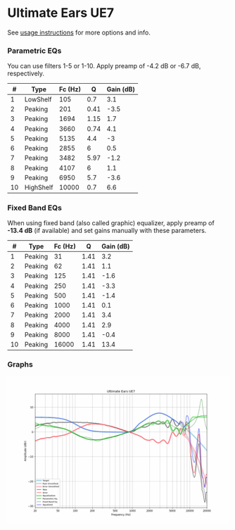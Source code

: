 # Ultimate Ears UE7
See [usage instructions](https://github.com/jaakkopasanen/AutoEq#usage) for more options and info.

### Parametric EQs
You can use filters 1-5 or 1-10. Apply preamp of -4.2 dB or -6.7 dB, respectively.

|   # | Type      |   Fc (Hz) |    Q |   Gain (dB) |
|-----|-----------|-----------|------|-------------|
|   1 | LowShelf  |       105 | 0.7  |         3.1 |
|   2 | Peaking   |       201 | 0.41 |        -3.5 |
|   3 | Peaking   |      1694 | 1.15 |         1.7 |
|   4 | Peaking   |      3660 | 0.74 |         4.1 |
|   5 | Peaking   |      5135 | 4.4  |        -3   |
|   6 | Peaking   |      2855 | 6    |         0.5 |
|   7 | Peaking   |      3482 | 5.97 |        -1.2 |
|   8 | Peaking   |      4107 | 6    |         1.1 |
|   9 | Peaking   |      6950 | 5.7  |        -3.6 |
|  10 | HighShelf |     10000 | 0.7  |         6.6 |

### Fixed Band EQs
When using fixed band (also called graphic) equalizer, apply preamp of **-13.4 dB** (if available) and set gains manually with these parameters.

|   # | Type    |   Fc (Hz) |    Q |   Gain (dB) |
|-----|---------|-----------|------|-------------|
|   1 | Peaking |        31 | 1.41 |         3.2 |
|   2 | Peaking |        62 | 1.41 |         1.1 |
|   3 | Peaking |       125 | 1.41 |        -1.6 |
|   4 | Peaking |       250 | 1.41 |        -3.3 |
|   5 | Peaking |       500 | 1.41 |        -1.4 |
|   6 | Peaking |      1000 | 1.41 |         0.1 |
|   7 | Peaking |      2000 | 1.41 |         3.4 |
|   8 | Peaking |      4000 | 1.41 |         2.9 |
|   9 | Peaking |      8000 | 1.41 |        -0.4 |
|  10 | Peaking |     16000 | 1.41 |        13.4 |

### Graphs
![](./Ultimate%20Ears%20UE7.png)
